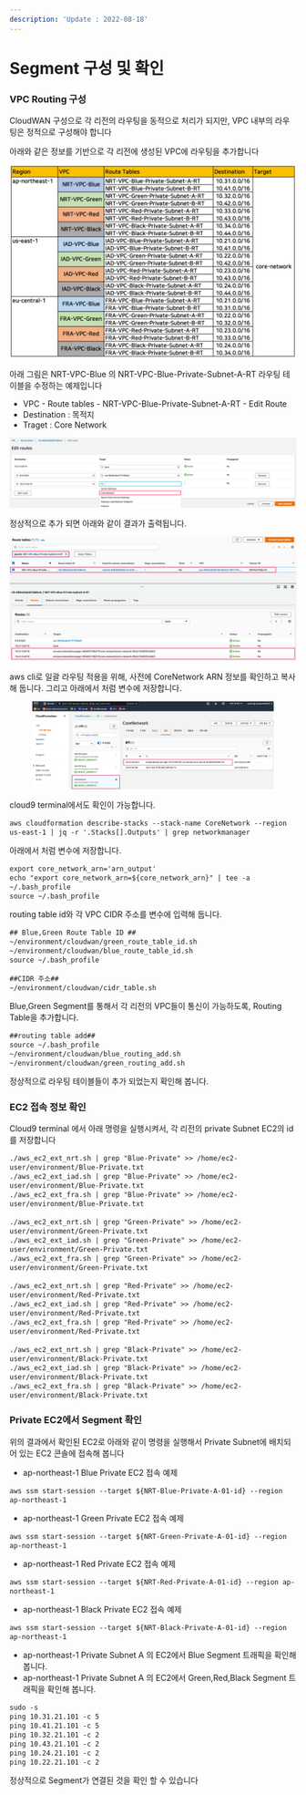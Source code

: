 ```yaml
---
description: 'Update : 2022-08-18'
---
```


# Segment 구성 및 확인

### VPC Routing 구성

CloudWAN 구성으로 각 리전의 라우팅을 동적으로 처리가 되지만, VPC 내부의 라우팅은 정적으로 구성해야 합니다

아래와 같은 정보를 기반으로 각 리전에 생성된 VPC에 라우팅을 추가합니다

![](<../.gitbook/assets/image (15).png>)

아래 그림은 NRT-VPC-Blue 의 NRT-VPC-Blue-Private-Subnet-A-RT 라우팅 테이블을 수정하는 예제입니다

* VPC - Route tables - NRT-VPC-Blue-Private-Subnet-A-RT - Edit Route
* Destination : 목적지&#x20;
* Traget : Core Network

![](<../.gitbook/assets/image (2) (2) (2) (1).png>)

정상적으로 추가 되면 아래와 같이 결과가 출력됩니다. &#x20;

![](<../.gitbook/assets/image (6).png>)

aws cli로 일괄 라우팅 적용을 위해, 사전에 CoreNetwork ARN 정보를 확인하고 복사해 둡니다. 그리고 아래에서 처럼 변수에 저장합니다.

<figure><img src="../.gitbook/assets/image.png" alt=""><figcaption></figcaption></figure>

cloud9 terminal에서도 확인이 가능합니다.

```
aws cloudformation describe-stacks --stack-name CoreNetwork --region us-east-1 | jq -r '.Stacks[].Outputs' | grep networkmanager

```

아래에서 처럼 변수에 저장합니다.

```
export core_network_arn='arn_output'
echo "export core_network_arn=${core_network_arn}" | tee -a ~/.bash_profile
source ~/.bash_profile

```

routing table id와 각 VPC CIDR 주소를 변수에 입력해 둡니다.&#x20;

```
## Blue,Green Route Table ID ##
~/environment/cloudwan/green_route_table_id.sh
~/environment/cloudwan/blue_route_table_id.sh
source ~/.bash_profile

##CIDR 주소##
~/environment/cloudwan/cidr_table.sh

```

Blue,Green Segment를 통해서 각 리전의 VPC들이 통신이 가능하도록, Routing Table을 추가합니다.

```
##routing table add##
source ~/.bash_profile
~/environment/cloudwan/blue_routing_add.sh
~/environment/cloudwan/green_routing_add.sh

```

정상적으로 라우팅 테이블들이 추가 되었는지 확인해 봅니다.&#x20;



### EC2 접속 정보 확인



Cloud9 terminal 에서 아래 명령을 실행시켜서, 각 리전의 private Subnet EC2의 id를 저장합니다

```
./aws_ec2_ext_nrt.sh | grep "Blue-Private" >> /home/ec2-user/environment/Blue-Private.txt
./aws_ec2_ext_iad.sh | grep "Blue-Private" >> /home/ec2-user/environment/Blue-Private.txt
./aws_ec2_ext_fra.sh | grep "Blue-Private" >> /home/ec2-user/environment/Blue-Private.txt

./aws_ec2_ext_nrt.sh | grep "Green-Private" >> /home/ec2-user/environment/Green-Private.txt
./aws_ec2_ext_iad.sh | grep "Green-Private" >> /home/ec2-user/environment/Green-Private.txt
./aws_ec2_ext_fra.sh | grep "Green-Private" >> /home/ec2-user/environment/Green-Private.txt

./aws_ec2_ext_nrt.sh | grep "Red-Private" >> /home/ec2-user/environment/Red-Private.txt
./aws_ec2_ext_iad.sh | grep "Red-Private" >> /home/ec2-user/environment/Red-Private.txt
./aws_ec2_ext_fra.sh | grep "Red-Private" >> /home/ec2-user/environment/Red-Private.txt

./aws_ec2_ext_nrt.sh | grep "Black-Private" >> /home/ec2-user/environment/Black-Private.txt
./aws_ec2_ext_iad.sh | grep "Black-Private" >> /home/ec2-user/environment/Black-Private.txt
./aws_ec2_ext_fra.sh | grep "Black-Private" >> /home/ec2-user/environment/Black-Private.txt
```

### Private EC2에서 Segment 확인

위의 결과에서 확인된 EC2로 아래와 같이 명령을 실행해서 Private Subnet에 배치되어 있는 EC2 콘솔에 접속해 봅니다

* ap-northeast-1 Blue Private EC2 접속 예제

```
aws ssm start-session --target ${NRT-Blue-Private-A-01-id} --region ap-northeast-1
```

* ap-northeast-1 Green Private EC2 접속 예제

```
aws ssm start-session --target ${NRT-Green-Private-A-01-id} --region ap-northeast-1
```

* ap-northeast-1 Red Private EC2 접속 예제

```
aws ssm start-session --target ${NRT-Red-Private-A-01-id} --region ap-northeast-1
```

* ap-northeast-1 Black Private EC2 접속 예제

```
aws ssm start-session --target ${NRT-Black-Private-A-01-id} --region ap-northeast-1
```

* ap-northeast-1 Private Subnet A 의 EC2에서 Blue Segment 트래픽을 확인해 봅니다.&#x20;
* ap-northeast-1 Private Subnet A 의 EC2에서 Green,Red,Black Segment 트래픽을 확인해 봅니다.&#x20;

```
sudo -s
ping 10.31.21.101 -c 5
ping 10.41.21.101 -c 5
ping 10.32.21.101 -c 2
ping 10.43.21.101 -c 2
ping 10.24.21.101 -c 2
ping 10.22.21.101 -c 2

```

정상적으로 Segment가 연결된 것을 확인 할 수 있습니다

